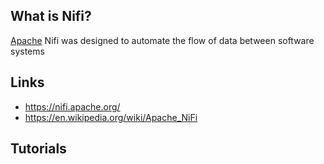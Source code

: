 ## What is Nifi?
[Apache][1] Nifi was designed to automate the flow of data between software systems

## Links
- https://nifi.apache.org/
- https://en.wikipedia.org/wiki/Apache_NiFi

## Tutorials

<!-- Embedded links -->
[1]: https://github.com/nchristie/general_notes/blob/master/apache.md
